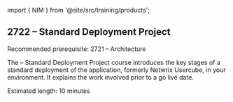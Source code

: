 import { NIM } from '@site/src/training/products';

## 2722 <NIM /> – Standard Deployment Project

Recommended prerequisite: 2721 <NIM /> – Architecture

The <NIM /> – Standard Deployment Project course introduces the key stages of a standard deployment of the application, formerly Netwrix Usercube, in your environment. It explains the work involved prior to a go live date.

Estimated length: 10 minutes
